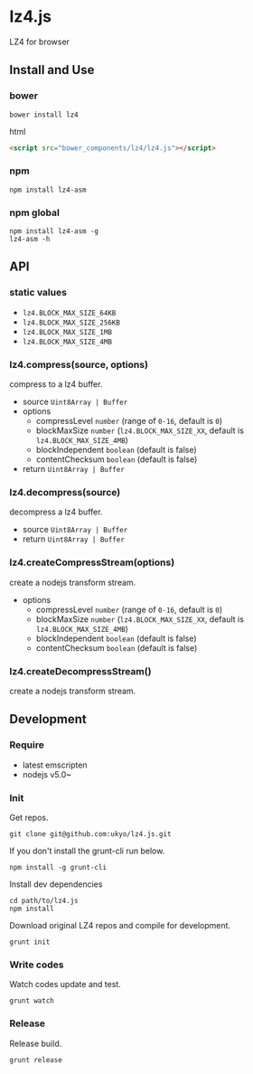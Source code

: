 # lz4.js

LZ4 for browser

## Install and Use

### bower

```
bower install lz4
```

html

```html
<script src="bower_components/lz4/lz4.js"></script>
```

### npm

```
npm install lz4-asm
```

### npm global

```
npm install lz4-asm -g
lz4-asm -h
```

## API

### static values

* `lz4.BLOCK_MAX_SIZE_64KB`
* `lz4.BLOCK_MAX_SIZE_256KB`
* `lz4.BLOCK_MAX_SIZE_1MB`
* `lz4.BLOCK_MAX_SIZE_4MB`

### lz4.compress(source, options)

compress to a lz4 buffer.

* source `Uint8Array | Buffer`
* options
    * compressLevel `number` (range of `0-16`, default is `0`)
    * blockMaxSize `number` (`lz4.BLOCK_MAX_SIZE_XX`, default is `lz4.BLOCK_MAX_SIZE_4MB`)
    * blockIndependent `boolean` (default is false)
    * contentChecksum `boolean` (default is false)
* return `Uint8Array | Buffer`

### lz4.decompress(source)

decompress a lz4 buffer.

* source `Uint8Array | Buffer`
* return `Uint8Array | Buffer`

### lz4.createCompressStream(options)

create a nodejs transform stream.

* options
    * compressLevel `number` (range of `0-16`, default is `0`)
    * blockMaxSize `number` (`lz4.BLOCK_MAX_SIZE_XX`, default is `lz4.BLOCK_MAX_SIZE_4MB`)
    * blockIndependent `boolean` (default is false)
    * contentChecksum `boolean` (default is false)

### lz4.createDecompressStream()

create a nodejs transform stream.


## Development

### Require

* latest emscripten
* nodejs v5.0~

### Init

Get repos.

```
git clone git@github.com:ukyo/lz4.js.git
```

If you don't install the grunt-cli run below.

```
npm install -g grunt-cli
```

Install dev dependencies

```
cd path/to/lz4.js
npm install
```

Download original LZ4 repos and compile for development.

```
grunt init
```

### Write codes

Watch codes update and test.

```
grunt watch
```

### Release

Release build.

```
grunt release
```
